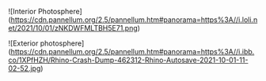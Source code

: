 


![Interior Photosphere] (https://cdn.pannellum.org/2.5/pannellum.htm#panorama=https%3A//i.loli.net/2021/10/01/zNKDWFMLTBH5E71.png)



![Exterior photosphere] (https://cdn.pannellum.org/2.5/pannellum.htm#panorama=https%3A//i.ibb.co/1XPfHZH/Rhino-Crash-Dump-462312-Rhino-Autosave-2021-10-01-11-02-52.jpg)

